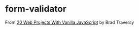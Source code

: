 # form-validator
 From [20 Web Projects With Vanilla JavaScript](https://www.udemy.com/course/web-projects-with-vanilla-javascript/) by Brad Traversy
